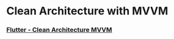 # Clean Architecture with MVVM

### [Flutter - Clean Architecture MVVM](https://minchanjourney.tistory.com/53)

